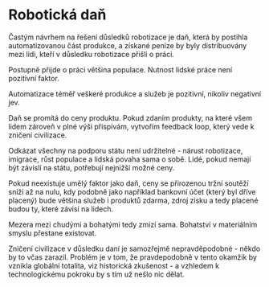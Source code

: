 # Robotická daň

Častým návrhem na řešení důsledků robotizace je daň, která by postihla automatizovanou část produkce, a získané peníze by byly distribuovány mezi lidi, kteří v důsledku robotizace přišli o práci.

Postupně přijde o práci většina populace. Nutnost lidské práce není pozitivní faktor.

Automatizace téměř veškeré produkce a služeb je pozitivní, nikoliv negativní jev.

Daň se promítá do ceny produktu. Pokud zdaním produkty, na které všem lidem zároveň v plné výši přispívám, vytvořím feedback loop, který vede k zničení civilizace. 

Odkázat všechny na podporu státu není udržitelné - nárust robotizace, imigrace, růst populace a lidská povaha sama o sobě. Lidé, pokud nemají být závislí na státu, potřebují nejnižší možné ceny.

Pokud neexistuje umělý faktor jako daň, ceny se přirozenou tržní soutěží sníží až na nulu, kdy podobně jako například bankovní účet (který byl dříve placený) bude většina služeb i produktů zdarma, zdroj zisku a tedy placené budou ty, které závisí na lidech.

Mezera mezi chudými a bohatými tedy zmizí sama. Bohatství v materiálním smyslu přestane existovat.

Zničení civilizace v důsledku daní je samozřejmě nepravděpodobné - někdo by to včas zarazil. Problém je v tom, že pravdepodobně v tento okamžik by vznikla globální totalita, viz historická zkušenost - a vzhledem k technologickému pokroku by s tím už nešlo nic dělat.
